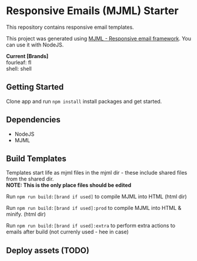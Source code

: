 # Responsive Emails (MJML) Starter

This repository contains responsive email templates.

This project was generated using [MJML - Responsive email framework](https://github.com/mjmlio/mjml). You can use it with NodeJS.

**Current [Brands]**\
fourleaf: fl\
shell: shell

## Getting Started

Clone app and run `npm install` install packages and get started.

## Dependencies

- NodeJS
- MJML

## Build Templates

Templates start life as mjml files in the mjml dir - these include shared files from the shared dir.\
**NOTE: This is the only place files should be edited**

Run `npm run build:[brand if used]` to compile MJML into HTML (html dir)

Run `npm run build:[brand if used]:prod` to compile MJML into HTML & minify. (html dir)

Run `npm run build:[brand if used]:extra` to perform extra actions to emails after build (not currenly used - hee in case)

## Deploy assets (TODO)
